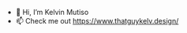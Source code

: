- 👋 Hi, I’m Kelvin Mutiso
- 📫 Check me out https://www.thatguykelv.design/

<!---
mutisokelv/mutisokelv is a ✨ special ✨ repository because its `README.md` (this file) appears on your GitHub profile.
You can click the Preview link to take a look at your changes.
--->
